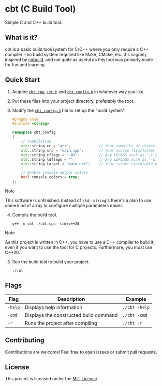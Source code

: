 # cbt (**C** **B**uild **T**ool)

Simple C and C++ build tool.

## What is it?

cbt is a basic build tool/system for C/C++ where you only require a C++ compiler - no build system required like Make, CMake, etc. It's vaguely inspired by [nobuild](https://github.com/tsoding/nobuild), and not quite as useful as this tool was primarly made for fun and learning.

## Quick Start

1.  Acquire [`cbt.cpp`](./cbt.cpp), [`cbt.h`](./cbt.h) and [`cbt_config.h`](./cbt_config.h) in whatever way you like.
2.  Put these files into your project directory, preferably the root.
3.  Modify the [`cbt_config.h`](./cbt_config.h) file to set up the "build system".

    ```cpp
    #pragma once
    #include <string>

    namespace cbt_config
    {
        // Compilation
        std::string cc = "g++";             // Your compiler of choice (cc, gcc, g++, clang, etc)
        std::string src = "main.cpp";       // Your source file/folder of .c/.cpp files.
        std::string cflags = "-O3";         // Any CFLAGS such as '-I./include -O3 -Wall -pedantic'
        std::string ldflags = "";           // Any LDFLAGS such as '-L./lib -lm'
        std::string target = "main.exe";    // Your target executable name.

        // Enable console output colors
        bool console_colors = true;
    };
    ```

> [!NOTE]
> This software is unfinished. Instead of `std::string`'s there's a plan to use some kind of array to configure multiple parameters easier.

4.  Compile the build tool.

    ```console
    g++ -o cbt ./cbt.cpp -std=c++20
    ```

> [!NOTE]
> As this project is written in C++, you have to use a C++ compiler to build it, even if you want to use the tool for C projects. Furthermore, you must use C++20.

5.  Run the build tool to build your project.

    ```console
    ./cbt
    ```

## Flags

| Flag    | Description                            | Example       |
| ------- | -------------------------------------- | ------------- |
| `-help` | Displays help information              | `./cbt -help` |
| `-cmd`  | Displays the constructed build command | `./cbt -cmd`  |
| `-r`    | Runs the project after compiling       | `./cbt -r`    |

## Contributing

Contributions are welcome! Feel free to open issues or submit pull requests.

## License

This project is licensed under the [MIT License](LICENSE).
